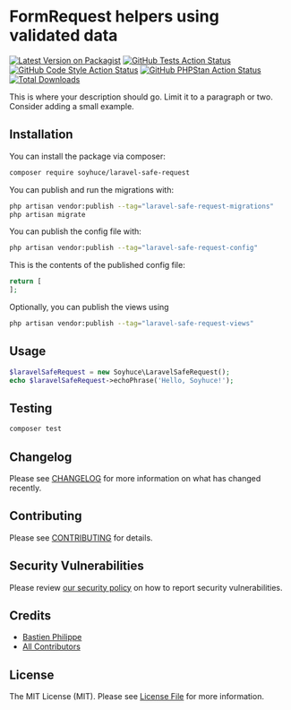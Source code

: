 # FormRequest helpers using validated data

[![Latest Version on Packagist](https://img.shields.io/packagist/v/soyhuce/laravel-safe-request.svg?style=flat-square)](https://packagist.org/packages/soyhuce/laravel-safe-request)
[![GitHub Tests Action Status](https://img.shields.io/github/actions/workflow/status/soyhuce/laravel-safe-request/run-tests.yml?branch=main&label=tests&style=flat-square)](https://github.com/soyhuce/laravel-safe-request/actions/workflows/run-tests.yml)
[![GitHub Code Style Action Status](https://img.shields.io/github/actions/workflow/status/soyhuce/laravel-safe-request/phpstan.yml?branch=main&label=phpstan&style=flat-square)](https://github.com/soyhuce/laravel-safe-request/actions/workflows/phpstan.yml)
[![GitHub PHPStan Action Status](https://img.shields.io/github/actions/workflow/status/soyhuce/laravel-safe-request/php-cs-fixer.yml?branch=main&label=php-cs-fixer&style=flat-square)](https://github.com/soyhuce/laravel-safe-request/actions/workflows/php-cs-fixer.yml)
[![Total Downloads](https://img.shields.io/packagist/dt/soyhuce/laravel-safe-request.svg?style=flat-square)](https://packagist.org/packages/soyhuce/laravel-safe-request)

This is where your description should go. Limit it to a paragraph or two. Consider adding a small example.

## Installation

You can install the package via composer:

```bash
composer require soyhuce/laravel-safe-request
```

You can publish and run the migrations with:

```bash
php artisan vendor:publish --tag="laravel-safe-request-migrations"
php artisan migrate
```

You can publish the config file with:

```bash
php artisan vendor:publish --tag="laravel-safe-request-config"
```

This is the contents of the published config file:

```php
return [
];
```

Optionally, you can publish the views using

```bash
php artisan vendor:publish --tag="laravel-safe-request-views"
```

## Usage

```php
$laravelSafeRequest = new Soyhuce\LaravelSafeRequest();
echo $laravelSafeRequest->echoPhrase('Hello, Soyhuce!');
```

## Testing

```bash
composer test
```

## Changelog

Please see [CHANGELOG](CHANGELOG.md) for more information on what has changed recently.

## Contributing

Please see [CONTRIBUTING](.github/CONTRIBUTING.md) for details.

## Security Vulnerabilities

Please review [our security policy](../../security/policy) on how to report security vulnerabilities.

## Credits

- [Bastien Philippe](https://github.com/bastien-phi)
- [All Contributors](../../contributors)

## License

The MIT License (MIT). Please see [License File](LICENSE.md) for more information.
